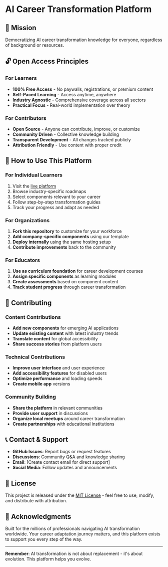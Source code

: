 # AI Career Transformation Platform

## 🎯 Mission
Democratizing AI career transformation knowledge for everyone, regardless of background or resources.

## 🔓 Open Access Principles

### For Learners
- **100% Free Access** - No paywalls, registrations, or premium content
- **Self-Paced Learning** - Access anytime, anywhere
- **Industry Agnostic** - Comprehensive coverage across all sectors
- **Practical Focus** - Real-world implementation over theory

### For Contributors
- **Open Source** - Anyone can contribute, improve, or customize
- **Community Driven** - Collective knowledge building
- **Transparent Development** - All changes tracked publicly
- **Attribution Friendly** - Use content with proper credit

## 🚀 How to Use This Platform

### For Individual Learners
1. Visit the [live platform](https://ai-reckoning-private-jio7acppw-ysgill1958s-projects.vercel.app)
2. Browse industry-specific roadmaps
3. Select components relevant to your career
4. Follow step-by-step transformation guides
5. Track your progress and adapt as needed

### For Organizations
1. **Fork this repository** to customize for your workforce
2. **Add company-specific components** using our template
3. **Deploy internally** using the same hosting setup
4. **Contribute improvements** back to the community

### For Educators
1. **Use as curriculum foundation** for career development courses
2. **Assign specific components** as learning modules
3. **Create assessments** based on component content
4. **Track student progress** through career transformation

## 🤝 Contributing

### Content Contributions
- **Add new components** for emerging AI applications
- **Update existing content** with latest industry trends
- **Translate content** for global accessibility
- **Share success stories** from platform users

### Technical Contributions
- **Improve user interface** and user experience
- **Add accessibility features** for disabled users
- **Optimize performance** and loading speeds
- **Create mobile app** versions

### Community Building
- **Share the platform** in relevant communities
- **Provide user support** in discussions
- **Organize local meetups** around career transformation
- **Create partnerships** with educational institutions

## 📞 Contact & Support

- **GitHub Issues**: Report bugs or request features
- **Discussions**: Community Q&A and knowledge sharing
- **Email**: [Create contact email for direct support]
- **Social Media**: Follow updates and announcements

## 📄 License

This project is released under the [MIT License](LICENSE) - feel free to use, modify, and distribute with attribution.

## 🙏 Acknowledgments

Built for the millions of professionals navigating AI transformation worldwide. Your career adaptation journey matters, and this platform exists to support you every step of the way.

---

**Remember**: AI transformation is not about replacement - it's about evolution. This platform helps you evolve.